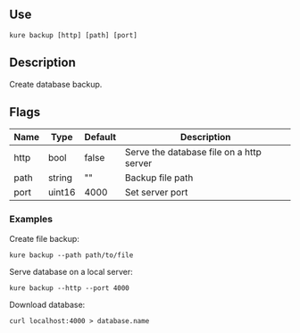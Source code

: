 ## Use

`kure backup [http] [path] [port]`

## Description

Create database backup.

## Flags

|  Name     |     Type      |    Default    |                  Description                   |
|-----------|---------------|---------------|------------------------------------------------|
| http      | bool          | false         | Serve the database file on a http server       |
| path      | string        | ""            | Backup file path                               |
| port      | uint16        | 4000          | Set server port                                |

### Examples

Create file backup:
```
kure backup --path path/to/file
```

Serve database on a local server:
```
kure backup --http --port 4000
```

Download database:
```
curl localhost:4000 > database.name
```